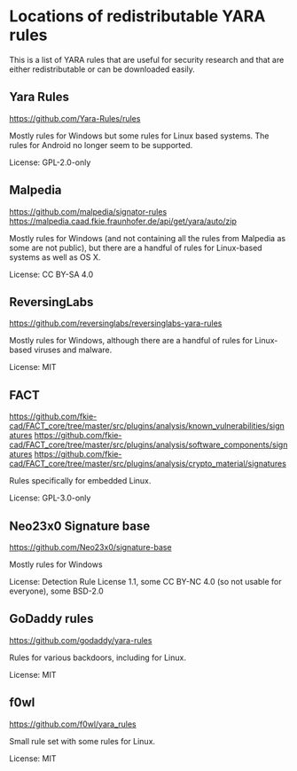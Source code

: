 # Locations of redistributable YARA rules

This is a list of YARA rules that are useful for security research and that
are either redistributable or can be downloaded easily.

## Yara Rules

<https://github.com/Yara-Rules/rules>

Mostly rules for Windows but some rules for Linux based systems. The rules
for Android no longer seem to be supported.

License: GPL-2.0-only

## Malpedia

<https://github.com/malpedia/signator-rules>
<https://malpedia.caad.fkie.fraunhofer.de/api/get/yara/auto/zip>

Mostly rules for Windows (and not containing all the rules from Malpedia
as some are not public), but there are a handful of rules for Linux-based
systems as well as OS X.

License: CC BY-SA 4.0

## ReversingLabs

<https://github.com/reversinglabs/reversinglabs-yara-rules>

Mostly rules for Windows, although there are a handful of rules for
Linux-based viruses and malware.

License: MIT

## FACT

<https://github.com/fkie-cad/FACT_core/tree/master/src/plugins/analysis/known_vulnerabilities/signatures>
<https://github.com/fkie-cad/FACT_core/tree/master/src/plugins/analysis/software_components/signatures>
<https://github.com/fkie-cad/FACT_core/tree/master/src/plugins/analysis/crypto_material/signatures>

Rules specifically for embedded Linux.

License: GPL-3.0-only

## Neo23x0 Signature base

<https://github.com/Neo23x0/signature-base>

Mostly rules for Windows

License: Detection Rule License 1.1, some CC BY-NC 4.0 (so not usable for
everyone), some BSD-2.0

## GoDaddy rules

<https://github.com/godaddy/yara-rules>

Rules for various backdoors, including for Linux.

License: MIT

## f0wl

<https://github.com/f0wl/yara_rules>

Small rule set with some rules for Linux.

License: MIT
